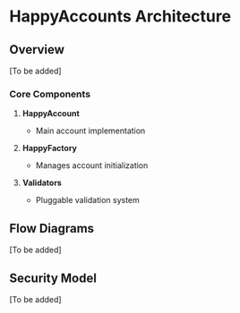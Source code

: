 # HappyAccounts Architecture

## Overview

[To be added]

### Core Components

1. **HappyAccount**
   - Main account implementation

2. **HappyFactory**
   - Manages account initialization

3. **Validators**
   - Pluggable validation system

## Flow Diagrams

[To be added]

## Security Model

[To be added]
